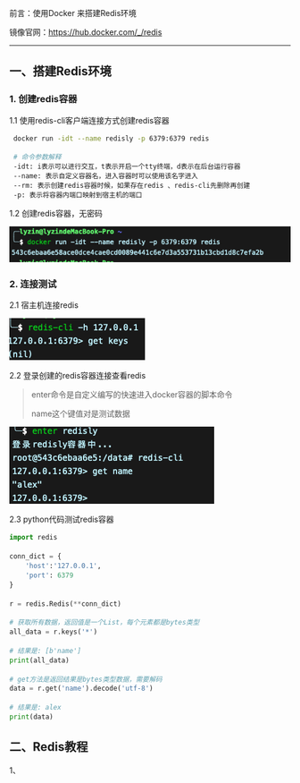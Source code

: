 前言：使用Docker 来搭建Redis环境

镜像官网：https://hub.docker.com/_/redis

------

## 一、搭建Redis环境

### 1. 创建redis容器

1.1 使用redis-cli客户端连接方式创建redis容器

```bash	
 docker run -idt --name redisly -p 6379:6379 redis
 
 # 命令参数解释
 -idt: i表示可以进行交互，t表示开启一个tty终端，d表示在后台运行容器
 --name: 表示自定义容器名，进入容器时可以使用该名字进入
 --rm: 表示创建redis容器时候，如果存在redis 、redis-cli先删除再创建
 -p: 表示将容器内端口映射到宿主机的端口
```

 1.2 创建redis容器，无密码

![image-20210608132942146](redis笔记.assets/image-20210608132942146.png)

### 2. 连接测试

2.1 宿主机连接redis

![image-20210608133051787](redis笔记.assets/image-20210608133051787.png)

2.2 登录创建的redis容器连接查看redis

> enter命令是自定义编写的快速进入docker容器的脚本命令
>
> name这个键值对是测试数据

![image-20210608133203186](redis笔记.assets/image-20210608133203186.png)

2.3 python代码测试redis容器

```python
import redis

conn_dict = {
    'host':'127.0.0.1',
    'port': 6379
}

r = redis.Redis(**conn_dict)

# 获取所有数据，返回值是一个List，每个元素都是bytes类型
all_data = r.keys('*')

# 结果是: [b'name']
print(all_data) 

# get方法是返回结果是bytes类型数据，需要解码
data = r.get('name').decode('utf-8')

# 结果是: alex
print(data)
```

## 二、Redis教程

1、